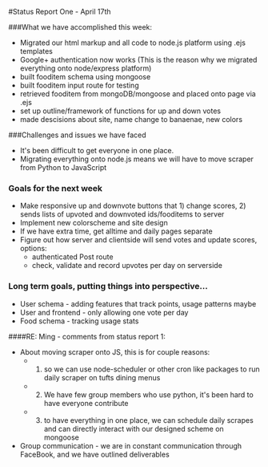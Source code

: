 #Status Report One - April 17th

###What we have accomplished this week:
* Migrated our html markup and all code to node.js platform using .ejs templates
* Google+ authentication now works (This is the reason why we migrated everything onto node/express platform)
* built fooditem schema using mongoose
* built fooditem input route for testing
* retrieved fooditem from mongoDB/mongoose and placed onto page via .ejs
* set up outline/framework of functions for up and down votes
* made descisions about site, name change to banaenae, new colors

###Challenges and issues we have faced
* It's been difficult to get everyone in one place.
* Migrating everything onto node.js means we will have to move scraper from Python to JavaScript

### Goals for the next week
* Make responsive up and downvote buttons that 1) change scores, 2) sends lists of upvoted and downvoted ids/fooditems to server
* Implement new colorscheme and site design
* If we have extra time, get alltime and daily pages separate
* Figure out how server and clientside will send votes and update scores, options:
    * authenticated Post route
    * check, validate and record upvotes per day on serverside

### Long term goals, putting things into perspective...
* User schema - adding features that track points, usage patterns maybe
* User and frontend - only allowing one vote per day
* Food schema - tracking usage stats

####RE: Ming - comments from status report 1:
* About moving scraper onto JS, this is for couple reasons:
    * 1) so we can use node-scheduler or other cron like packages to run daily scraper on tufts dining menus
    * 2) We have few group members who use python, it's been hard to have everyone contribute
    * 3) to have everything in one place, we can schedule daily scrapes and can directly interact with our designed scheme on mongoose
* Group communication - we are in constant communication through FaceBook, and we have outlined deliverables
